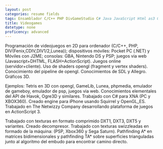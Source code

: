 ```yaml
---
layout: post
categories: resume fields
tags: Ensamblador C/C++ PHP DivGameStudio C# Java JavaScript Html as3 Opengl Shader Language XNA Squirrel OpenGL GIT SVN Juegos Algoritmia Flash Photoshop OpenSource
title: Videogames
datetype: none
proficency: advanced
---
```


Programación de videojuegos en 2D para ordenador (C/C++, PHP, DIV(Fenix,CDIV,DIV1/2,Lunea)); dispositivos móviles: Pocket PC (.NET) y Móviles con J2ME; consolas: GBA, Nintendo DS y PSP; juegos via web (Javascript+DHTML, FLASH+ActionScript). Juegos online (servidor+cliente). Uso de shaders opengl (fragment y vertex shaders). Conocimiento del pipeline de opengl. Conocimientos de SDL y Allegro. Gráficos 3D.

Ejemplos: Tetris en 3D con opengl, GameLib, Lunea, phpmedia, emulador de gameboy, emulador de psp, juegos via web. Conocimientos elementales del API de Havok, Ogre3D y similares. Trabajado con C# para XNA (PC y XBOX360). Creado engine para iPhone usando Squirrel y OpenGL_ES. Trabajado en The Netwizzy Company desarrollando plataforma de juegos en ActionScript 3.

Trabajado con texturas en formato comprimido DXT1, DXT3, DXT5 y variantes. Creado decompresor. Trabajado con texturas swizzleadas en formado de la máquina: (PSP, Xbox360 y Sega Saturn). Pathfinding A* en matrices bidimensionales y pathfinding TA* sobre superficies trianguladas junto al algoritmo del embudo para encontrar camino directo.

